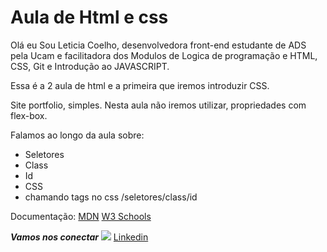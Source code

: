 # Aula de Html e css

Olá eu Sou Leticia Coelho, desenvolvedora front-end 
estudante de ADS pela Ucam e facilitadora dos Modulos de Logica de programação e HTML, CSS, Git e Introdução ao JAVASCRIPT. 

Essa é a 2 aula de html e a primeira que iremos introduzir CSS. 

Site portfolio, simples. 
Nesta aula não iremos utilizar, propriedades com flex-box. 

Falamos ao longo da aula sobre:
- Seletores 
- Class 
- Id 
- CSS
- chamando tags no css /seletores/class/id

Documentação:
[MDN](https://developer.mozilla.org/pt-BR/)
[W3 Schools](https://www.w3schools.com/)

***Vamos nos conectar***
![](https://media3.giphy.com/media/jmYJF3hGctoOI/200.webp?cid=ecf05e47o5xr47y3rtisexubehvlukjwnambcfm361nm7u99&rid=200.webp&ct=g)
[Linkedin](https://www.linkedin.com/in/coelholetticia/)